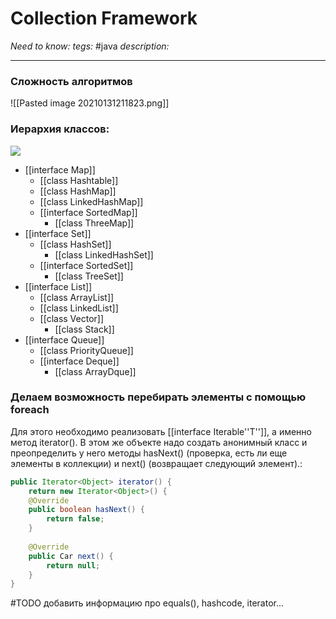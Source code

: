 # Collection Framework
*Need to know:* 
*tegs:* #java 
*description:* 

---
### Сложность алгоритмов
![[Pasted image 20210131211823.png]]
### Иерархия классов: 
![](https://cdn.javacodeexamples.com/wp-content/uploads/java-collections-cheat-sheet.png)

- [[interface Map]]
	- [[class Hashtable]]
	- [[class HashMap]]
	- [[class LinkedHashMap]]
	- [[interface SortedMap]]
		- [[class ThreeMap]]
- [[interface Set]]
	- [[class HashSet]]
		- [[class LinkedHashSet]]
	- [[interface SortedSet]]
		- [[class TreeSet]]
- [[interface List]]
	- [[class ArrayList]]
	- [[class LinkedList]]
	- [[class Vector]]
		- [[class Stack]]
- [[interface Queue]]
	- [[class PriorityQueue]]
	- [[interface Deque]]
		- [[class ArrayDque]]

### Делаем возможность перебирать элементы с помощью foreach
Для этого необходимо реализовать [[interface Iterable''T'']], а именно метод iterator(). В этом же объекте надо создать анонимный класс и преопределить у него методы hasNext() (проверка, есть ли еще элементы в коллекции) и next() (возвращает следующий элемент).:
```java
public Iterator<Object> iterator() {
	return new Iterator<Object>() {
	@Override
	public boolean hasNext() {
		return false;
	}
	
	@Override
	public Car next() {
		return null;
	}
}
```

#TODO добавить информацию про equals(), hashcode, iterator...